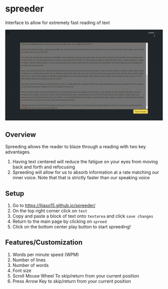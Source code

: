 # spreeder
Interface to allow for extremely fast reading of text


![alt text][demo]

[demo]: https://raw.githubusercontent.com/lijaso15/spreeder/master/spreeder_demo.gif 

## Overview
Spreeding allows the reader to blaze through a reading with two key advantages. 
1. Having text centered will reduce the fatigue on your eyes from moving back and forth and refocusing
2. Spreeding will allow for us to absorb information at a rate matching our inner voice. Note that that is strictly faster than our speaking voice

## Setup
1. Go to https://lijaso15.github.io/spreeder/
2. On the top right corner click on `text`
3. Copy and paste a block of text onto `textarea` and click `save changes`
4. Return to the main page by clicking on `spreed`
5. Click on the bottom center play button to start spreeding!

## Features/Customization

1. Words per minute speed (WPM)
2. Number of lines
3. Number of words
4. Font size
5. Scroll Mouse Wheel To skip/return from your current position
6. Press Arrow Key to skip/return from your current position
